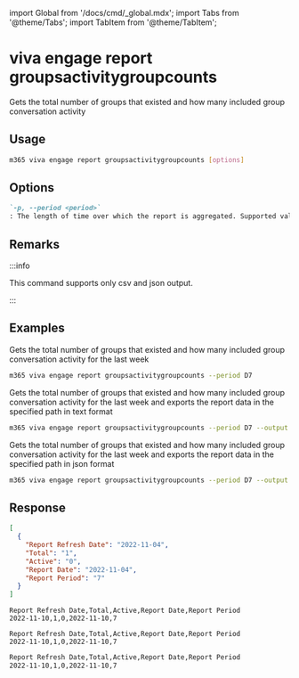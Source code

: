 <!-- DISCLAIMER: All secrets, passwords, and sensitive values in this document are examples only and not real credentials. -->
import Global from '/docs/cmd/_global.mdx';
import Tabs from '@theme/Tabs';
import TabItem from '@theme/TabItem';

# viva engage report groupsactivitygroupcounts

Gets the total number of groups that existed and how many included group conversation activity

## Usage

```sh
m365 viva engage report groupsactivitygroupcounts [options]
```

## Options

```md definition-list
`-p, --period <period>`
: The length of time over which the report is aggregated. Supported values `D7`, `D30`, `D90`, `D180`.
```

<Global />

## Remarks

:::info

This command supports only csv and json output.

:::

## Examples

Gets the total number of groups that existed and how many included group conversation activity for the last week

```sh
m365 viva engage report groupsactivitygroupcounts --period D7
```

Gets the total number of groups that existed and how many included group conversation activity for the last week and exports the report data in the specified path in text format

```sh
m365 viva engage report groupsactivitygroupcounts --period D7 --output text > "groupsactivitygroupcounts.txt"
```

Gets the total number of groups that existed and how many included group conversation activity for the last week and exports the report data in the specified path in json format

```sh
m365 viva engage report groupsactivitygroupcounts --period D7 --output json > "groupsactivitygroupcounts.json"
```

## Response

<Tabs>
  <TabItem value="JSON">

  ```json
  [
    {
      "Report Refresh Date": "2022-11-04",
      "Total": "1",
      "Active": "0",
      "Report Date": "2022-11-04",
      "Report Period": "7"
    }
  ]
  ```

  </TabItem>
  <TabItem value="Text">

  ```text
  Report Refresh Date,Total,Active,Report Date,Report Period
  2022-11-10,1,0,2022-11-10,7
  ```

  </TabItem>
  <TabItem value="CSV">

  ```csv
  Report Refresh Date,Total,Active,Report Date,Report Period
  2022-11-10,1,0,2022-11-10,7
  ```

  </TabItem>
  <TabItem value="Markdown">

  ```md
  Report Refresh Date,Total,Active,Report Date,Report Period
  2022-11-10,1,0,2022-11-10,7
  ```

  </TabItem>
</Tabs>
